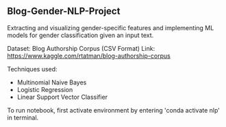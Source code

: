 ## Blog-Gender-NLP-Project

Extracting and visualizing gender-specific features and implementing ML models for gender classification given an input text.

Dataset: Blog Authorship Corpus (CSV Format)
Link: https://www.kaggle.com/rtatman/blog-authorship-corpus

Techniques used:
- Multinomial Naive Bayes
- Logistic Regression
- Linear Support Vector Classifier

To run notebook, first activate environment by entering 'conda activate nlp' in terminal.
